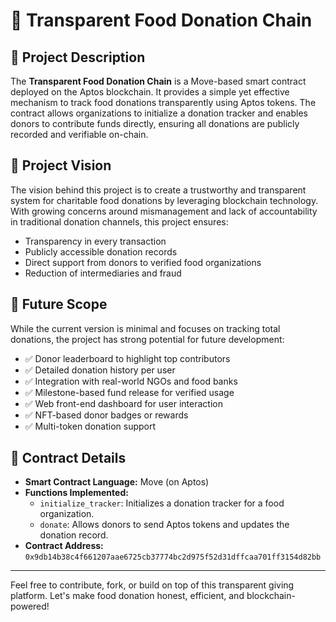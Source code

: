 # 🍱 Transparent Food Donation Chain

## 📄 Project Description

The **Transparent Food Donation Chain** is a Move-based smart contract deployed on the Aptos blockchain. It provides a simple yet effective mechanism to track food donations transparently using Aptos tokens. The contract allows organizations to initialize a donation tracker and enables donors to contribute funds directly, ensuring all donations are publicly recorded and verifiable on-chain.

## 🌟 Project Vision

The vision behind this project is to create a trustworthy and transparent system for charitable food donations by leveraging blockchain technology. With growing concerns around mismanagement and lack of accountability in traditional donation channels, this project ensures:

- Transparency in every transaction
- Publicly accessible donation records
- Direct support from donors to verified food organizations
- Reduction of intermediaries and fraud

## 🚀 Future Scope

While the current version is minimal and focuses on tracking total donations, the project has strong potential for future development:

- ✅ Donor leaderboard to highlight top contributors
- ✅ Detailed donation history per user
- ✅ Integration with real-world NGOs and food banks
- ✅ Milestone-based fund release for verified usage
- ✅ Web front-end dashboard for user interaction
- ✅ NFT-based donor badges or rewards
- ✅ Multi-token donation support

## 📜 Contract Details

- **Smart Contract Language:** Move (on Aptos)
- **Functions Implemented:**
  - `initialize_tracker`: Initializes a donation tracker for a food organization.
  - `donate`: Allows donors to send Aptos tokens and updates the donation record.
- **Contract Address:** `0x9db14b38c4f661207aae6725cb37774bc2d975f52d31dffcaa701ff3154d82bb`


---

Feel free to contribute, fork, or build on top of this transparent giving platform. Let's make food donation honest, efficient, and blockchain-powered!
